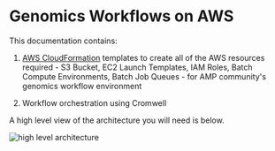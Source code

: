 # Genomics Workflows on AWS

This documentation contains:

1. [AWS CloudFormation](https://aws.amazon.com/cloudformation/) templates to create all of the AWS resources required - S3 Bucket, EC2 Launch Templates, IAM Roles, Batch Compute Environments, Batch Job Queues - for AMP community's genomics workflow environment

2. Workflow orchestration using Cromwell

A high level view of the architecture you will need is below.

![high level architecture](images/aws-genomics-workflows-high-level-arch.png)

